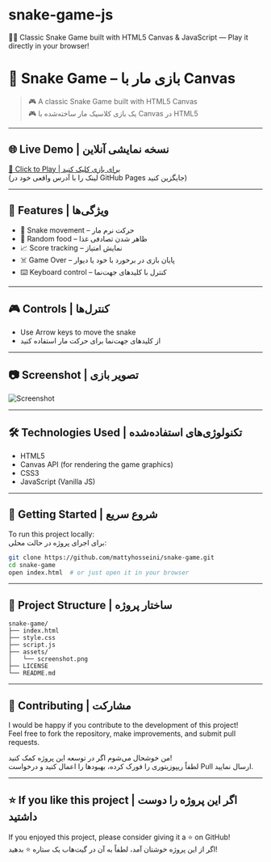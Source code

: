 # snake-game-js
🐍✨ Classic Snake Game built with HTML5 Canvas &amp; JavaScript — Play it directly in your browser!
# 🐍 Snake Game – بازی مار با Canvas

> 🎮 A classic Snake Game built with HTML5 Canvas  
> 🎮 یک بازی کلاسیک مار ساخته‌شده با Canvas در HTML5

---

## 🌐 Live Demo | نسخه نمایشی آنلاین

[🔗 Click to Play | برای بازی کلیک کنید](https://yourusername.github.io/snake-game/)  
(لینک را با آدرس واقعی خود در GitHub Pages جایگزین کنید)

---

## 🧠 Features | ویژگی‌ها

- 🐍 Snake movement – حرکت نرم مار  
- 🍎 Random food – ظاهر شدن تصادفی غذا  
- 📈 Score tracking – نمایش امتیاز  
- ☠️ Game Over – پایان بازی در برخورد با خود یا دیوار  
- ⌨️ Keyboard control – کنترل با کلیدهای جهت‌نما

---

## 🎮 Controls | کنترل‌ها

- Use Arrow keys to move the snake  
- از کلیدهای جهت‌نما برای حرکت مار استفاده کنید

---

## 📷 Screenshot | تصویر بازی

![Screenshot](./assets/screenshot.png)

---

## 🛠️ Technologies Used | تکنولوژی‌های استفاده‌شده

- HTML5  
- Canvas API (for rendering the game graphics)  
- CSS3  
- JavaScript (Vanilla JS)

---

## 🚀 Getting Started | شروع سریع

To run this project locally:  
برای اجرای پروژه در حالت محلی:

```bash
git clone https://github.com/mattyhosseini/snake-game.git
cd snake-game
open index.html  # or just open it in your browser
```
---

## 📁 Project Structure | ساختار پروژه

```plaintext
snake-game/
├── index.html
├── style.css
├── script.js
├── assets/
│   └── screenshot.png
├── LICENSE
└── README.md
```
---
## 🤝 Contributing | مشارکت

I would be happy if you contribute to the development of this project!  
Feel free to fork the repository, make improvements, and submit pull requests.  

من خوشحال می‌شوم اگر در توسعه این پروژه کمک کنید!  
لطفاً ریپوزیتوری را فورک کرده، بهبودها را اعمال کنید و درخواست Pull ارسال نمایید.

---

## ⭐ If you like this project | اگر این پروژه را دوست داشتید

If you enjoyed this project, please consider giving it a ⭐ on GitHub!  
اگر از این پروژه خوشتان آمد، لطفاً به آن در گیت‌هاب یک ستاره ⭐ بدهید!
